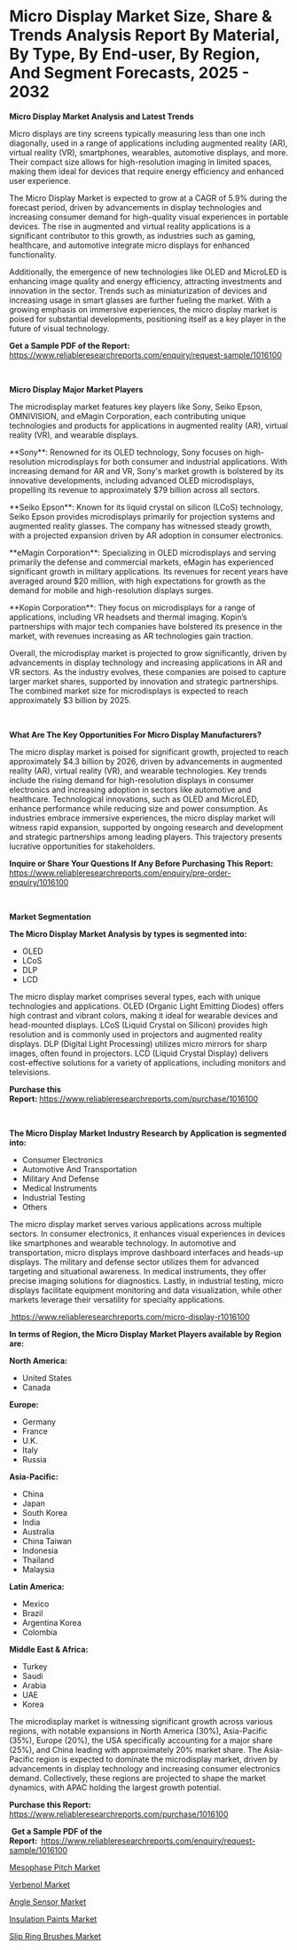 <p><h1>Micro Display Market Size, Share & Trends Analysis Report By Material, By Type, By End-user, By Region, And Segment Forecasts, 2025 - 2032</h1></p><p><strong>Micro Display Market Analysis and Latest Trends</strong></p>
<p><p>Micro displays are tiny screens typically measuring less than one inch diagonally, used in a range of applications including augmented reality (AR), virtual reality (VR), smartphones, wearables, automotive displays, and more. Their compact size allows for high-resolution imaging in limited spaces, making them ideal for devices that require energy efficiency and enhanced user experience.</p><p>The Micro Display Market is expected to grow at a CAGR of 5.9% during the forecast period, driven by advancements in display technologies and increasing consumer demand for high-quality visual experiences in portable devices. The rise in augmented and virtual reality applications is a significant contributor to this growth, as industries such as gaming, healthcare, and automotive integrate micro displays for enhanced functionality.</p><p>Additionally, the emergence of new technologies like OLED and MicroLED is enhancing image quality and energy efficiency, attracting investments and innovation in the sector. Trends such as miniaturization of devices and increasing usage in smart glasses are further fueling the market. With a growing emphasis on immersive experiences, the micro display market is poised for substantial developments, positioning itself as a key player in the future of visual technology.</p></p>
<p><strong>Get a Sample PDF of the Report:&nbsp;</strong> <a href="https://www.reliableresearchreports.com/enquiry/request-sample/1016100?utm_campaign=11&utm_medium=2&utm_source=Github&utm_content=ia&utm_term=11022025&utm_id=micro-display">https://www.reliableresearchreports.com/enquiry/request-sample/1016100</a></p>
<p>&nbsp;</p>
<p><strong>Micro Display Major Market Players</strong></p>
<p><p>The microdisplay market features key players like Sony, Seiko Epson, OMNIVISION, and eMagin Corporation, each contributing unique technologies and products for applications in augmented reality (AR), virtual reality (VR), and wearable displays. </p><p>**Sony**: Renowned for its OLED technology, Sony focuses on high-resolution microdisplays for both consumer and industrial applications. With increasing demand for AR and VR, Sony's market growth is bolstered by its innovative developments, including advanced OLED microdisplays, propelling its revenue to approximately $79 billion across all sectors.</p><p>**Seiko Epson**: Known for its liquid crystal on silicon (LCoS) technology, Seiko Epson provides microdisplays primarily for projection systems and augmented reality glasses. The company has witnessed steady growth, with a projected expansion driven by AR adoption in consumer electronics.</p><p>**eMagin Corporation**: Specializing in OLED microdisplays and serving primarily the defense and commercial markets, eMagin has experienced significant growth in military applications. Its revenues for recent years have averaged around $20 million, with high expectations for growth as the demand for mobile and high-resolution displays surges.</p><p>**Kopin Corporation**: They focus on microdisplays for a range of applications, including VR headsets and thermal imaging. Kopin’s partnerships with major tech companies have bolstered its presence in the market, with revenues increasing as AR technologies gain traction.</p><p>Overall, the microdisplay market is projected to grow significantly, driven by advancements in display technology and increasing applications in AR and VR sectors. As the industry evolves, these companies are poised to capture larger market shares, supported by innovation and strategic partnerships. The combined market size for microdisplays is expected to reach approximately $3 billion by 2025.</p></p>
<p>&nbsp;</p>
<p><strong>What Are The Key Opportunities For Micro Display Manufacturers?</strong></p>
<p><p>The micro display market is poised for significant growth, projected to reach approximately $4.3 billion by 2026, driven by advancements in augmented reality (AR), virtual reality (VR), and wearable technologies. Key trends include the rising demand for high-resolution displays in consumer electronics and increasing adoption in sectors like automotive and healthcare. Technological innovations, such as OLED and MicroLED, enhance performance while reducing size and power consumption. As industries embrace immersive experiences, the micro display market will witness rapid expansion, supported by ongoing research and development and strategic partnerships among leading players. This trajectory presents lucrative opportunities for stakeholders.</p></p>
<p><strong>Inquire or Share Your Questions If Any Before Purchasing This Report:</strong> <a href="https://www.reliableresearchreports.com/enquiry/pre-order-enquiry/1016100?utm_campaign=11&utm_medium=2&utm_source=Github&utm_content=ia&utm_term=11022025&utm_id=micro-display">https://www.reliableresearchreports.com/enquiry/pre-order-enquiry/1016100</a></p>
<p>&nbsp;</p>
<p><strong>Market Segmentation</strong></p>
<p><strong>The Micro Display Market Analysis by types is segmented into:</strong></p>
<p><ul><li>OLED</li><li>LCoS</li><li>DLP</li><li>LCD</li></ul></p>
<p><p>The micro display market comprises several types, each with unique technologies and applications. OLED (Organic Light Emitting Diodes) offers high contrast and vibrant colors, making it ideal for wearable devices and head-mounted displays. LCoS (Liquid Crystal on Silicon) provides high resolution and is commonly used in projectors and augmented reality displays. DLP (Digital Light Processing) utilizes micro mirrors for sharp images, often found in projectors. LCD (Liquid Crystal Display) delivers cost-effective solutions for a variety of applications, including monitors and televisions.</p></p>
<p><strong>Purchase this Report:&nbsp;</strong><a href="https://www.reliableresearchreports.com/purchase/1016100?utm_campaign=11&utm_medium=2&utm_source=Github&utm_content=ia&utm_term=11022025&utm_id=micro-display">https://www.reliableresearchreports.com/purchase/1016100</a></p>
<p>&nbsp;</p>
<p><strong>The Micro Display Market Industry Research by Application is segmented into:</strong></p>
<p><ul><li>Consumer Electronics</li><li>Automotive And Transportation</li><li>Military And Defense</li><li>Medical Instruments</li><li>Industrial Testing</li><li>Others</li></ul></p>
<p><p>The micro display market serves various applications across multiple sectors. In consumer electronics, it enhances visual experiences in devices like smartphones and wearable technology. In automotive and transportation, micro displays improve dashboard interfaces and heads-up displays. The military and defense sector utilizes them for advanced targeting and situational awareness. In medical instruments, they offer precise imaging solutions for diagnostics. Lastly, in industrial testing, micro displays facilitate equipment monitoring and data visualization, while other markets leverage their versatility for specialty applications.</p></p>
<p><a href="https://www.reliableresearchreports.com/micro-display-r1016100?utm_campaign=11&utm_medium=2&utm_source=Github&utm_content=ia&utm_term=11022025&utm_id=micro-display">&nbsp;https://www.reliableresearchreports.com/micro-display-r1016100</a></p>
<p><strong>In terms of Region, the Micro Display Market Players available by Region are:</strong></p>
<p>
    <p> <strong> North America: </strong>
        <ul>
            <li>United States</li>
            <li>Canada</li>
        </ul>
        </p> 
    <p> <strong> Europe: </strong>
        <ul>
            <li>Germany</li>
            <li>France</li>
            <li>U.K.</li>
            <li>Italy</li>
            <li>Russia</li>
        </ul>
        </p> 
    <p> <strong> Asia-Pacific: </strong>
        <ul>
            <li>China</li>
            <li>Japan</li>
            <li>South Korea</li>
            <li>India</li>
            <li>Australia</li>
            <li>China Taiwan</li>
            <li>Indonesia</li>
            <li>Thailand</li>
            <li>Malaysia</li>
        </ul>
        </p> 
    <p> <strong> Latin America: </strong>
        <ul>
            <li>Mexico</li>
            <li>Brazil</li>
            <li>Argentina Korea</li>
            <li>Colombia</li>
        </ul>
        </p> 
    <p> <strong> Middle East & Africa: </strong>
        <ul>
            <li>Turkey</li>
            <li>Saudi</li>
            <li>Arabia</li>
            <li>UAE</li>
            <li>Korea</li>
        </ul>
    </p>
    </p>
<p><p>The microdisplay market is witnessing significant growth across various regions, with notable expansions in North America (30%), Asia-Pacific (35%), Europe (20%), the USA specifically accounting for a major share (25%), and China leading with approximately 20% market share. The Asia-Pacific region is expected to dominate the microdisplay market, driven by advancements in display technology and increasing consumer electronics demand. Collectively, these regions are projected to shape the market dynamics, with APAC holding the largest growth potential.</p></p>
<p><strong>Purchase this Report: </strong><a href="https://www.reliableresearchreports.com/purchase/1016100?utm_campaign=11&utm_medium=2&utm_source=Github&utm_content=ia&utm_term=11022025&utm_id=micro-display">https://www.reliableresearchreports.com/purchase/1016100</a></p>
<p>&nbsp;<strong>Get a Sample PDF of the Report:&nbsp;&nbsp;</strong><a href="https://www.reliableresearchreports.com/enquiry/request-sample/1016100?utm_campaign=11&utm_medium=2&utm_source=Github&utm_content=ia&utm_term=11022025&utm_id=micro-display">https://www.reliableresearchreports.com/enquiry/request-sample/1016100</a></p>
<p><strong></strong></p>
<p><p><a href="https://www.linkedin.com/pulse/global-mesophase-pitch-market-report-2025-2032-size-share-vcsye?utm_campaign=11&utm_medium=2&utm_source=Github&utm_content=ia&utm_term=11022025&utm_id=micro-display">Mesophase Pitch Market</a></p><p><a href="https://www.linkedin.com/pulse/verbenol-market-size-revenue-growth-projected-141-cagr-aadke?utm_campaign=11&utm_medium=2&utm_source=Github&utm_content=ia&utm_term=11022025&utm_id=micro-display">Verbenol Market</a></p><p><a href="https://github.com/boyermaragaret8392/Market-Research-Report-List-1/blob/main/angle-sensor-market.md?utm_campaign=11&utm_medium=2&utm_source=Github&utm_content=ia&utm_term=11022025&utm_id=micro-display">Angle Sensor Market</a></p><p><a href="https://www.linkedin.com/pulse/exploring-insulation-paints-market-size-share-growth-l7oqf?utm_campaign=11&utm_medium=2&utm_source=Github&utm_content=ia&utm_term=11022025&utm_id=micro-display">Insulation Paints Market</a></p><p><a href="https://github.com/anuellaruska/Market-Research-Report-List-1/blob/main/slip-ring-brushes-market.md?utm_campaign=11&utm_medium=2&utm_source=Github&utm_content=ia&utm_term=11022025&utm_id=micro-display">Slip Ring Brushes Market</a></p></p>
